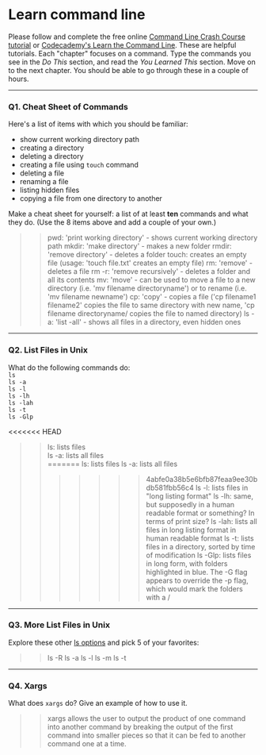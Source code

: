 # Learn command line

Please follow and complete the free online [Command Line Crash Course
tutorial](https://web.archive.org/web/20160708171659/http://cli.learncodethehardway.org/book/) or [Codecademy's Learn the Command Line](https://www.codecademy.com/learn/learn-the-command-line). These are helpful tutorials. Each "chapter" focuses on a command. Type the commands you see in the _Do This_ section, and read the _You Learned This_ section. Move on to the next chapter. You should be able to go through these in a couple of hours.

---

### Q1.  Cheat Sheet of Commands  

Here's a list of items with which you should be familiar:  
* show current working directory path
* creating a directory
* deleting a directory
* creating a file using `touch` command
* deleting a file
* renaming a file
* listing hidden files
* copying a file from one directory to another

Make a cheat sheet for yourself: a list of at least **ten** commands and what they do.  (Use the 8 items above and add a couple of your own.)  

> > pwd: 'print working directory' - shows current working directory path
mkdir: 'make directory' - makes a new folder
rmdir: 'remove directory' - deletes a folder
touch: creates an empty file (usage: 'touch file.txt' creates an empty file)
rm: 'remove' - deletes a file 
rm -r: 'remove recursively' - deletes a folder and all its contents
mv: 'move' - can be used to move a file to a new directory (i.e. 'mv filename directoryname') or to rename (i.e. 'mv filename newname')
cp: 'copy' - copies a file ('cp filename1 filename2' copies the file to same directory with new name, 'cp filename directoryname/ copies the file to named directory)
ls -a: 'list -all' - shows all files in a directory, even hidden ones

---

### Q2.  List Files in Unix   

What do the following commands do:  
`ls`  
`ls -a`  
`ls -l`  
`ls -lh`  
`ls -lah`  
`ls -t`  
`ls -Glp`  

<<<<<<< HEAD
> > ls: lists files \
ls -a: lists all files \
=======
> > ls: lists files
> > ls -a: lists all files
>>>>>>> 4abfe0a38b5e6bfb87feaa9ee30bdb581fbb56c4
ls -l: lists files in "long listing format" 
ls -lh: same, but supposedly in a human readable format or something? In terms of print size? 
ls -lah: lists all files in long listing format in human readable format
ls -t: lists files in a directory, sorted by time of modification
ls -Glp: lists files in long form, with folders highlighted in blue. The -G flag appears to override the -p flag, which would mark the folders with a / 


---

### Q3.  More List Files in Unix  

Explore these other [ls options](http://www.techonthenet.com/unix/basic/ls.php) and pick 5 of your favorites:

> > ls -R
ls -a 
ls -l
ls -m 
ls -t

---

### Q4.  Xargs   

What does `xargs` do? Give an example of how to use it.

> > xargs allows the user to output the product of one command into another command by breaking the output of the first command into smaller pieces so that it can be fed to another command one at a time. 
 


